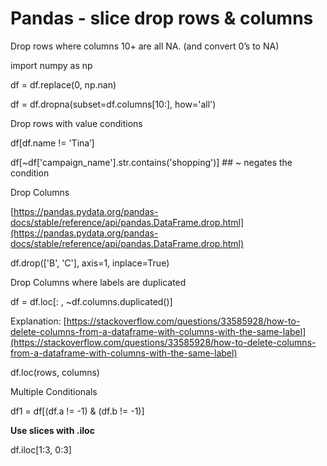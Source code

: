 # Pandas - slice drop rows & columns

Drop rows where columns 10+ are all NA. (and convert 0’s to NA)

import numpy as np

df = df.replace(0, np.nan)

df = df.dropna(subset=df.columns\[10:], how='all')

Drop rows with value conditions

df\[df.name != 'Tina’]

df\[\~df\['campaign\_name'].str.contains('shopping')] ## \~ negates the condition

Drop Columns

[https://pandas.pydata.org/pandas-docs/stable/reference/api/pandas.DataFrame.drop.html](https://pandas.pydata.org/pandas-docs/stable/reference/api/pandas.DataFrame.drop.html)

df.drop(\['B', 'C'], axis=1, inplace=True)

Drop Columns where labels are duplicated

df = df.loc\[: , \~df.columns.duplicated()]

Explanation: [https://stackoverflow.com/questions/33585928/how-to-delete-columns-from-a-dataframe-with-columns-with-the-same-label](https://stackoverflow.com/questions/33585928/how-to-delete-columns-from-a-dataframe-with-columns-with-the-same-label)

df.loc(rows, columns)

Multiple Conditionals

df1 = df\[(df.a != -1) & (df.b != -1)]

**Use slices with .iloc**

df.iloc\[1:3, 0:3]
